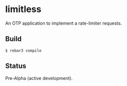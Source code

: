 limitless
=========

An OTP application to implement a rate-limiter requests.

Build
-----

    $ rebar3 compile

Status
------

Pre-Alpha (active development).
